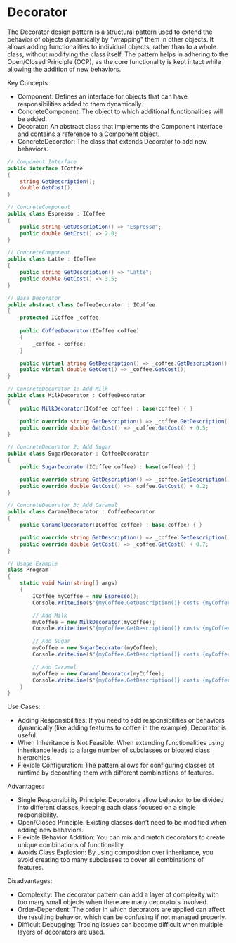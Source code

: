 # Decorator

The Decorator design pattern is a structural pattern used to extend the behavior of objects dynamically by "wrapping" them in other objects. It allows adding functionalities to individual objects, rather than to a whole class, without modifying the class itself. The pattern helps in adhering to the Open/Closed Principle (OCP), as the core functionality is kept intact while allowing the addition of new behaviors.

Key Concepts

- Component: Defines an interface for objects that can have responsibilities added to them dynamically.
- ConcreteComponent: The object to which additional functionalities will be added.
- Decorator: An abstract class that implements the Component interface and contains a reference to a Component object.
- ConcreteDecorator: The class that extends Decorator to add new behaviors.

```csharp
// Component Interface
public interface ICoffee
{
    string GetDescription();
    double GetCost();
}

// ConcreteComponent
public class Espresso : ICoffee
{
    public string GetDescription() => "Espresso";
    public double GetCost() => 2.0;
}

// ConcreteComponent
public class Latte : ICoffee
{
    public string GetDescription() => "Latte";
    public double GetCost() => 3.5;
}

// Base Decorator
public abstract class CoffeeDecorator : ICoffee
{
    protected ICoffee _coffee;
    
    public CoffeeDecorator(ICoffee coffee)
    {
        _coffee = coffee;
    }

    public virtual string GetDescription() => _coffee.GetDescription();
    public virtual double GetCost() => _coffee.GetCost();
}

// ConcreteDecorator 1: Add Milk
public class MilkDecorator : CoffeeDecorator
{
    public MilkDecorator(ICoffee coffee) : base(coffee) { }

    public override string GetDescription() => _coffee.GetDescription() + ", Milk";
    public override double GetCost() => _coffee.GetCost() + 0.5;
}

// ConcreteDecorator 2: Add Sugar
public class SugarDecorator : CoffeeDecorator
{
    public SugarDecorator(ICoffee coffee) : base(coffee) { }

    public override string GetDescription() => _coffee.GetDescription() + ", Sugar";
    public override double GetCost() => _coffee.GetCost() + 0.2;
}

// ConcreteDecorator 3: Add Caramel
public class CaramelDecorator : CoffeeDecorator
{
    public CaramelDecorator(ICoffee coffee) : base(coffee) { }

    public override string GetDescription() => _coffee.GetDescription() + ", Caramel";
    public override double GetCost() => _coffee.GetCost() + 0.7;
}

// Usage Example
class Program
{
    static void Main(string[] args)
    {
        ICoffee myCoffee = new Espresso();
        Console.WriteLine($"{myCoffee.GetDescription()} costs {myCoffee.GetCost()}");

        // Add Milk
        myCoffee = new MilkDecorator(myCoffee);
        Console.WriteLine($"{myCoffee.GetDescription()} costs {myCoffee.GetCost()}");

        // Add Sugar
        myCoffee = new SugarDecorator(myCoffee);
        Console.WriteLine($"{myCoffee.GetDescription()} costs {myCoffee.GetCost()}");

        // Add Caramel
        myCoffee = new CaramelDecorator(myCoffee);
        Console.WriteLine($"{myCoffee.GetDescription()} costs {myCoffee.GetCost()}");
    }
}
```

Use Cases:

- Adding Responsibilities: If you need to add responsibilities or behaviors dynamically (like adding features to coffee in the example), Decorator is useful.
- When Inheritance is Not Feasible: When extending functionalities using inheritance leads to a large number of subclasses or bloated class hierarchies.
- Flexible Configuration: The pattern allows for configuring classes at runtime by decorating them with different combinations of features.

Advantages:

- Single Responsibility Principle: Decorators allow behavior to be divided into different classes, keeping each class focused on a single responsibility.
- Open/Closed Principle: Existing classes don’t need to be modified when adding new behaviors.
- Flexible Behavior Addition: You can mix and match decorators to create unique combinations of functionality.
- Avoids Class Explosion: By using composition over inheritance, you avoid creating too many subclasses to cover all combinations of features.

Disadvantages:

- Complexity: The decorator pattern can add a layer of complexity with too many small objects when there are many decorators involved.
- Order-Dependent: The order in which decorators are applied can affect the resulting behavior, which can be confusing if not managed properly.
- Difficult Debugging: Tracing issues can become difficult when multiple layers of decorators are used.
